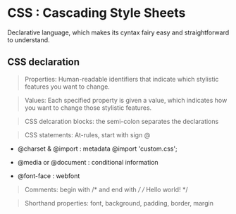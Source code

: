 # CSS : Cascading Style Sheets
Declarative language, which makes its cyntax fairy easy and straightforward to understand. 

## CSS declaration

> Properties: Human-readable identifiers that indicate which stylistic features you want to change. 

> Values: Each specified property is given a value, which indicates how you want to change those stylistic features.

> CSS delcaration blocks: the semi-colon separates the declarations

> CSS statements: At-rules, start with sign @  

- @charset & @import : metadata
    @import 'custom.css';

- @media or @document : conditional information

- @font-face : webfont

> Comments: begin with /*  and end with */
    /* Hello world! */

> Shorthand properties: font, background, padding, border, margin
